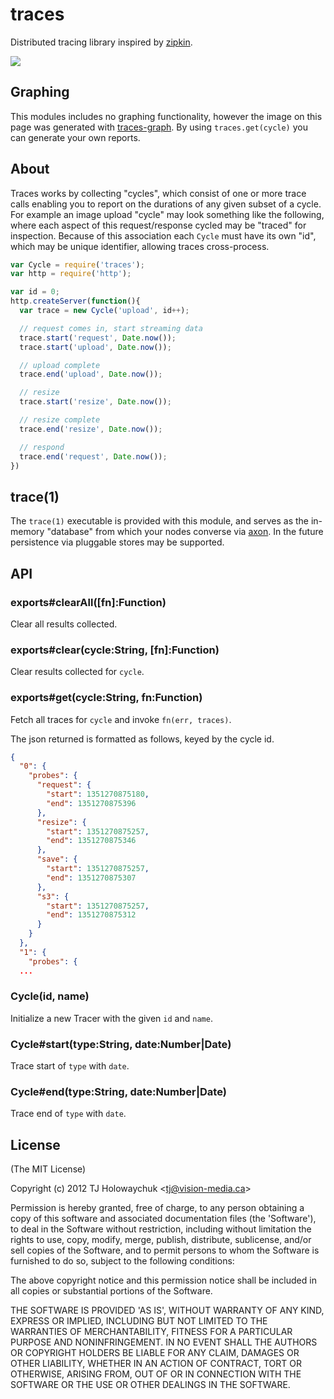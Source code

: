 
# traces

  Distributed tracing library inspired by [zipkin](https://github.com/twitter/zipkin).

  ![](http://i46.tinypic.com/15xoays.png)

## Graphing

  This modules includes no graphing functionality, however the image on this page was generated with [traces-graph](https://github.com/LearnBoost/traces-graph). By using `traces.get(cycle)` you can generate your own reports.

## About

  Traces works by collecting "cycles", which consist of one or more trace
  calls enabling you to report on the durations of any given subset of a cycle. For
  example an image upload "cycle" may look something like the following, where each
  aspect of this request/response cycled may be "traced" for inspection. Because of
  this association each `Cycle` must have its own "id", which may be unique identifier,
  allowing traces cross-process.

```js
var Cycle = require('traces');
var http = require('http');

var id = 0;
http.createServer(function(){
  var trace = new Cycle('upload', id++);

  // request comes in, start streaming data
  trace.start('request', Date.now());
  trace.start('upload', Date.now());

  // upload complete
  trace.end('upload', Date.now());

  // resize
  trace.start('resize', Date.now());

  // resize complete
  trace.end('resize', Date.now());

  // respond
  trace.end('request', Date.now());
})
```

## trace(1)

  The `trace(1)` executable is provided with this module, and serves as the in-memory "database" from which your nodes converse via [axon](http://github.com/visionmedia/axon). In the future persistence via pluggable stores may be supported.

## API

### exports#clearAll([fn]:Function)

  Clear all results collected.

### exports#clear(cycle:String, [fn]:Function)

  Clear results collected for `cycle`.

### exports#get(cycle:String, fn:Function)

  Fetch all traces for `cycle` and invoke `fn(err, traces)`.

  The json returned is formatted as follows, keyed by the cycle id.

```json
{
  "0": {
    "probes": {
      "request": {
        "start": 1351270875180,
        "end": 1351270875396
      },
      "resize": {
        "start": 1351270875257,
        "end": 1351270875346
      },
      "save": {
        "start": 1351270875257,
        "end": 1351270875307
      },
      "s3": {
        "start": 1351270875257,
        "end": 1351270875312
      }
    }
  },
  "1": {
    "probes": {
  ...
```

### Cycle(id, name)

  Initialize a new Tracer with the given `id`
  and `name`.

### Cycle#start(type:String, date:Number|Date)

  Trace start of `type` with `date`.

### Cycle#end(type:String, date:Number|Date)

  Trace end of `type` with `date`.

## License 

(The MIT License)

Copyright (c) 2012 TJ Holowaychuk &lt;tj@vision-media.ca&gt;

Permission is hereby granted, free of charge, to any person obtaining
a copy of this software and associated documentation files (the
'Software'), to deal in the Software without restriction, including
without limitation the rights to use, copy, modify, merge, publish,
distribute, sublicense, and/or sell copies of the Software, and to
permit persons to whom the Software is furnished to do so, subject to
the following conditions:

The above copyright notice and this permission notice shall be
included in all copies or substantial portions of the Software.

THE SOFTWARE IS PROVIDED 'AS IS', WITHOUT WARRANTY OF ANY KIND,
EXPRESS OR IMPLIED, INCLUDING BUT NOT LIMITED TO THE WARRANTIES OF
MERCHANTABILITY, FITNESS FOR A PARTICULAR PURPOSE AND NONINFRINGEMENT.
IN NO EVENT SHALL THE AUTHORS OR COPYRIGHT HOLDERS BE LIABLE FOR ANY
CLAIM, DAMAGES OR OTHER LIABILITY, WHETHER IN AN ACTION OF CONTRACT,
TORT OR OTHERWISE, ARISING FROM, OUT OF OR IN CONNECTION WITH THE
SOFTWARE OR THE USE OR OTHER DEALINGS IN THE SOFTWARE.